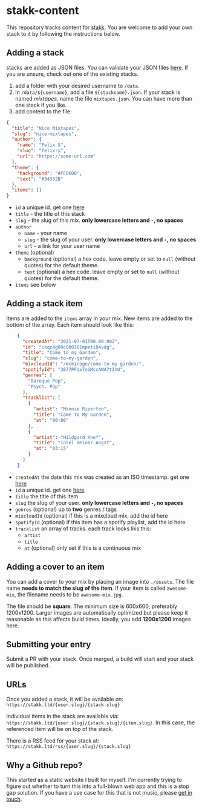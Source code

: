 # stakk-content

This repository tracks content for [stakk](https://stakk.ltd). You are welcome to add your own stack to it by following the instructions below.

## Adding a stack

stacks are added as JSON files. You can validate your JSON files [here](https://jsonlint.com/). If you are unsure, check out one of the existing stacks.

1. add a folder with your desired username to `/data`.
2. in `/data/${username}`, add a file `${stackname}.json`. If your stack is named _mixtapes_, name the file `mixtapes.json`. You can have more than one stack if you like.
3. add content to the file:

```json
{
  "title": "Nice Mixtapes",
  "slug": "nice-mixtapes",
  "author": {
    "name": "Felix S",
    "slug": "felix-s",
    "url": "https://some-url.com"
  },
  "theme": {
    "background": "#FFD600",
    "text": "#34332B"
  },
  "items": []
}
```

* `id` a unique id. get one [here](https://www.getuniqueid.com/cuid)
* `title` - the title of this stack
* `slug` - the slug of this mix. **only lowercase letters and `-`, no spaces**
* `author`
  * `name` - your name
  * `slug` - the slug of your user. **only lowercase letters and `-`, no spaces**
  * `url` - a link for your user name
* `theme` (optional)
  * `background` (optional) a hex code. leave empty or set to `null` (without quotes) for the default theme.
  * `text` (optional) a hex code. leave empty or set to `null` (without quotes) for the default theme.
* `items` see below

## Adding a stack item

Items are added to the `items` array in your mix. New items are added to the bottom of the array. Each item should look like this:

```json
    {
      "createdAt": "2021-07-01T00:00:00Z",
      "id": "ckqz4g09c000301mpeti04vdg",
      "title": "Come to my Garden",
      "slug": "come-to-my-garden",
      "mixcloudId": "/mcmirage/come-to-my-garden/",
      "spotifyId": "3877PFqx7sGMccAWA7tInU",
      "genres": [
        "Baroque Pop",
        "Psych. Pop"
      ],
      "tracklist": [
        {
          "artist": "Minnie Riperton",
          "title": "Come To My Garden",
          "at": "00:00"
        },
        {
          "artist": "Hildgard Knef",
          "title": "Insel meiner Angst",
          "at": "03:15"
        }
      ]
    }
```

* `createdAt` the date this mix was created as an ISO timestamp. get one [here](https://timestampgenerator.com/)
* `id` a unique id. get one [here](https://www.getuniqueid.com/cuid)
* `title` the title of this item
* `slug` the slug of your user. **only lowercase letters and `-`, no spaces**
* `genres` (optional) up to **two** genres / tags
* `mixcloudId` (optional) if this is a mixcloud mix, add the id here
* `spotifyId` (optional) if this item has a spotify playlist, add the id here
* `tracklist` an array of tracks. each track looks liks this:
  * `artist`
  * `title`
  * `at` (optional) only set if this is a continuous mix

## Adding a cover to an item

You can add a cover to your mix by placing an image into `./assets`. The file name **needs to match the slug of the item**. If your item is called `awesome-mix`, the filename needs to be `awesome-mix.jpg`.

The file should be **square**. The minimum size is 600x600, preferably 1200x1200. Larger images are automatically optimized but please keep it reasonable as this affects build times. Ideally, you add **1200x1200** images here.

## Submitting your entry

Submit a PR with your stack. Once merged, a build will start and your stack will be published.

## URLs

Once you added a stack, it will be available on: `https://stakk.ltd/{user.slug}/{stack.slug}`

Individual items in the stack are available via: `https://stakk.ltd/{user.slug}/{stack.slug}/{item.slug}`. In this case, the referenced item will be on top of the stack.

There is a RSS feed for your stack at: `https://stakk.ltd/rss/{user.slug}/{stack.slug}`  

## Why a Github repo?

This started as a static website I built for myself. I'm currently trying to figure out whether to turn this into a full-blown web app and this is a stop gap solution. If you have a use case for  this that is not music, please [get in touch](https://stakk.ltd/about).
